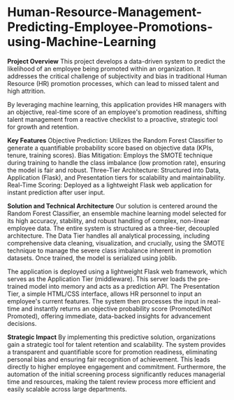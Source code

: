 # Human-Resource-Management-Predicting-Employee-Promotions-using-Machine-Learning
**Project Overview**
This project develops a data-driven system to predict the likelihood of an employee being promoted within an organization. It addresses the critical challenge of subjectivity and bias in traditional Human Resource (HR) promotion processes, which can lead to missed talent and high attrition.

By leveraging machine learning, this application provides HR managers with an objective, real-time score of an employee's promotion readiness, shifting talent management from a reactive checklist to a proactive, strategic tool for growth and retention.

**Key Features**
Objective Prediction: Utilizes the Random Forest Classifier to generate a quantifiable probability score based on objective data (KPIs, tenure, training scores).
Bias Mitigation: Employs the SMOTE technique during training to handle the class imbalance (low promotion rate), ensuring the model is fair and robust.
Three-Tier Architecture: Structured into Data, Application (Flask), and Presentation tiers for scalability and maintainability.
Real-Time Scoring: Deployed as a lightweight Flask web application for instant prediction after user input.

**Solution and Technical Architecture**
Our solution is centered around the Random Forest Classifier, an ensemble machine learning model selected for its high accuracy, stability, and robust handling of complex, non-linear employee data. The entire system is structured as a three-tier, decoupled architecture. The Data Tier handles all analytical processing, including comprehensive data cleaning, visualization, and crucially, using the SMOTE technique to manage the severe class imbalance inherent in promotion datasets. Once trained, the model is serialized using joblib.

The application is deployed using a lightweight Flask web framework, which serves as the Application Tier (middleware). This server loads the pre-trained model into memory and acts as a prediction API. The Presentation Tier, a simple HTML/CSS interface, allows HR personnel to input an employee's current features. The system then processes the input in real-time and instantly returns an objective probability score (Promoted/Not Promoted), offering immediate, data-backed insights for advancement decisions.

**Strategic Impact**
By implementing this predictive solution, organizations gain a strategic tool for talent retention and scalability. The system provides a transparent and quantifiable score for promotion readiness, eliminating personal bias and ensuring fair recognition of achievement. This leads directly to higher employee engagement and commitment. Furthermore, the automation of the initial screening process significantly reduces managerial time and resources, making the talent review process more efficient and easily scalable across large departments.

